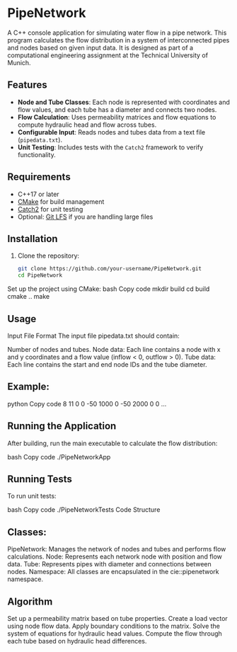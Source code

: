 # PipeNetwork

A C++ console application for simulating water flow in a pipe network. This program calculates the flow distribution in a system of interconnected pipes and nodes based on given input data. It is designed as part of a computational engineering assignment at the Technical University of Munich.

## Features

- **Node and Tube Classes**: Each node is represented with coordinates and flow values, and each tube has a diameter and connects two nodes.
- **Flow Calculation**: Uses permeability matrices and flow equations to compute hydraulic head and flow across tubes.
- **Configurable Input**: Reads nodes and tubes data from a text file (`pipedata.txt`).
- **Unit Testing**: Includes tests with the `Catch2` framework to verify functionality.

## Requirements

- C++17 or later
- [CMake](https://cmake.org/) for build management
- [Catch2](https://github.com/catchorg/Catch2) for unit testing
- Optional: [Git LFS](https://git-lfs.github.com/) if you are handling large files

## Installation

1. Clone the repository:
   ```bash
   git clone https://github.com/your-username/PipeNetwork.git
   cd PipeNetwork
   
Set up the project using CMake:
bash
Copy code
mkdir build
cd build
cmake ..
make


## Usage
Input File Format
The input file pipedata.txt should contain:

Number of nodes and tubes.
Node data: Each line contains a node with x and y coordinates and a flow value (inflow < 0, outflow > 0).
Tube data: Each line contains the start and end node IDs and the tube diameter.

## Example:

python
Copy code
8
11
0 0 -50
1000 0 -50
2000 0 0
...

## Running the Application
After building, run the main executable to calculate the flow distribution:

bash
Copy code
./PipeNetworkApp

## Running Tests
To run unit tests:

bash
Copy code
./PipeNetworkTests
Code Structure

## Classes:

PipeNetwork: Manages the network of nodes and tubes and performs flow calculations.
Node: Represents each network node with position and flow data.
Tube: Represents pipes with diameter and connections between nodes.
Namespace: All classes are encapsulated in the cie::pipenetwork namespace.

## Algorithm
Set up a permeability matrix based on tube properties.
Create a load vector using node flow data.
Apply boundary conditions to the matrix.
Solve the system of equations for hydraulic head values.
Compute the flow through each tube based on hydraulic head differences.

